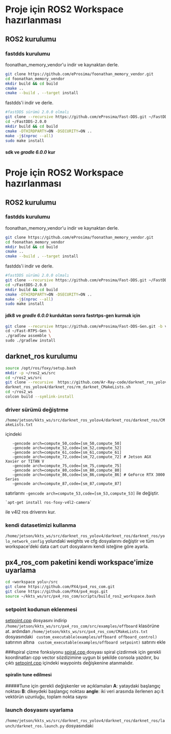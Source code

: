 # **Proje için ROS2 Workspace hazırlanması**
## ROS2 kurulumu
### fastdds kurulumu
foonathan_memory_vendor'u indir ve kaynaktan derle.
```bash
git clone https://github.com/eProsima/foonathan_memory_vendor.git
cd foonathan_memory_vendor
mkdir build && cd build
cmake ..
cmake --build . --target install
```
fastdds'i indir ve derle.
```bash
#fastDDS sürümü 2.0.0 olmalı                                                                                                  +++++++++
git clone --recursive https://github.com/eProsima/Fast-DDS.git ~/FastDDS-2.0.0
cd ~/FastDDS-2.0.0
mkdir build && cd build
cmake -DTHIRDPARTY=ON -DSECURITY=ON ..
make -j$(nproc --all)
sudo make install
```
#### sdk ve *gradle 6.0.0* kur
# **Proje için ROS2 Workspace hazırlanması**
## ROS2 kurulumu
### fastdds kurulumu
foonathan_memory_vendor'u indir ve kaynaktan derle.
```bash
git clone https://github.com/eProsima/foonathan_memory_vendor.git
cd foonathan_memory_vendor
mkdir build && cd build
cmake ..
cmake --build . --target install
```
fastdds'i indir ve derle.
```bash
#fastDDS sürümü 2.0.0 olmalı                                                                                                  +++++++++
git clone --recursive https://github.com/eProsima/Fast-DDS.git ~/FastDDS-2.0.0
cd ~/FastDDS-2.0.0
mkdir build && cd build
cmake -DTHIRDPARTY=ON -DSECURITY=ON ..
make -j$(nproc --all)
sudo make install
```
#### jdk8 ve *gradle 6.0.0* kurduktan sonra fastrtps-gen kurmak için
```bash
git clone --recursive https://github.com/eProsima/Fast-DDS-Gen.git -b v1.0.4 ~/Fast-RTPS-Gen \
cd ~/Fast-RTPS-Gen \
./gradlew assemble \
sudo ./gradlew install
```
## darknet_ros kurulumu
```bash
source /opt/ros/foxy/setup.bash
mkdir -p ~/ros2_ws/src
cd ~/ros2_ws/src
git clone --recursive  https://github.com/Ar-Ray-code/darknet_ros_yolov4.git
darknet_ros_yolov4/darknet_ros/rm_darknet_CMakeLists.sh
cd ~/ros2_ws
colcon build --symlink-install
```
### driver sürümü değiştrme
 `/home/jetson/kkts_ws/src/darknet_ros_yolov4/darknet_ros/darknet_ros/CMakeLists.txt` 
 
 içindeki 
 ```
    -gencode arch=compute_50,code=[sm_50,compute_50]
    -gencode arch=compute_52,code=[sm_52,compute_52]
    -gencode arch=compute_61,code=[sm_61,compute_61]
    -gencode arch=compute_72,code=[sm_72,compute_72] # Jetson AGX Xavier or TITAN V
    -gencode arch=compute_75,code=[sm_75,compute_75]
    -gencode arch=compute_80,code=[sm_80,compute_80]
    -gencode arch=compute_86,code=[sm_86,compute_86] # GeForce RTX 3000 Series
    -gencode arch=compute_87,code=[sm_87,compute_87]
```
satırlarını
   `-gencode arch=compute_53,code=[sm_53,compute_53]` ile değiştir.
   
    `apt-get install ros-foxy-v4l2-camera`
ile v4l2 ros driverını kur.

### kendi datasetimizi kullanma
`/home/jetson/kkts_ws/src/darknet_ros_yolov4/darknet_ros/darknet_ros/yolo_network_config` yolundaki weights ve cfg dosyalarını değiştir ve tüm workspace'deki data cart curt dosyalarını kendi isteğine göre ayarla.
## px4_ros_com paketini kendi workspace'imize uyarlama
```bash
cd <workspace yolu>/src
git clone https://github.com/PX4/px4_ros_com.git 
git clone https://github.com/PX4/px4_msgs.git
source ~/kkts_ws/src/px4_ros_com/scripts/build_ros2_workspace.bash
```
### setpoint kodunun eklenmesi
[setpoint.cpp](https://github.com/DALLI-KAKTUS/PAPALAGI/blob/main/Software/setpoint.cpp "setpoint kodu") dosyasını indirip `/home/jetson/kkts_ws/src/px4_ros_com/src/examples/offboard` klasörüne at. ardından `/home/jetson/kkts_ws/src/px4_ros_com/CMakeLists.txt` dosyasındaki ` custom_executable(examples/offboard offboard_control)`  satırının altına ` custom_executable(examples/offboard setpoint)`  satırını ekle

###spiral çizme fonksiyonu
[spiral.cpp ](hhttps://github.com/DALLI-KAKTUS/PAPALAGI/blob/main/Software/spiral.cppttp:// "spiral.cpp ") dosyası spiral çizdirmek için gerekli koordinatları cpp vector sözdizimine uygun bi şekilde consola yazdırır, bu çıktı [setpoint.cpp](https://github.com/DALLI-KAKTUS/PAPALAGI/blob/main/Software/setpoint.cpp "setpoint kodu") içindeki waypoints değişkenine atanmalıdır.
#### spiralin tune edilmesi
#####Tune için gerekli değişkenler ve açıklamaları
**A**: yataydaki başlangıç noktası
**B**: dikeydeki başlangıç noktası
**angle**: iki veri arasında ilerlenen açı
**l**: vektörün uzunluğu, toplam nokta sayısı
### launch dosyasını uyarlama
`/home/jetson/kkts_ws/src/darknet_ros_yolov4/darknet_ros/darknet_ros/launch/darknet_ros.launch.py` dosyasındaki
